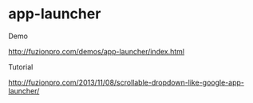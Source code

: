app-launcher
============

Demo

http://fuzionpro.com/demos/app-launcher/index.html

Tutorial

http://fuzionpro.com/2013/11/08/scrollable-dropdown-like-google-app-launcher/
